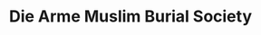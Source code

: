 ---
title: "Die Arme Muslim Burial Society"
url: /cape-town/die-arme-muslim-burial-society/
shop: funeral directors
---